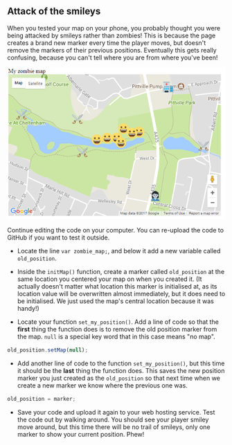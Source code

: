 ## Attack of the smileys

When you tested your map on your phone, you probably thought you were being attacked by smileys rather than zombies! This is because the page creates a brand new marker every time the player moves, but doesn't remove the markers of their previous positions. Eventually this gets really confusing, because you can't tell where you are from where you've been!

![Attack of the smileys](images/attack-smileys.png)

Continue editing the code on your computer. You can re-upload the code to GitHub if you want to test it outside.

+ Locate the line `var zombie_map;`, and below it add a new variable called `old_position`.

+ Inside the `initMap()` function, create a marker called `old_position` at the same location you centered your map on when you created it. (It actually doesn't matter what location this marker is initialised at, as its location value will be overwritten almost immediately, but it does need to be initialised. We just used the map's central location because it was handy!)

+ Locate your function `set_my_position()`. Add a line of code so that the **first** thing the function does is to remove the old position marker from the map. `null` is a special key word that in this case means "no map".

```JavaScript
old_position.setMap(null);
```

+ Add another line of code to the function `set_my_position()`, but this time it should be the **last** thing the function does. This saves the new position marker you just created as the `old_position` so that next time when we create a new marker we know where the previous one was.

```JavaScript
old_position = marker;
```

+ Save your code and upload it again to your web hosting service. Test the code out by walking around. You should see your player smiley move around, but this time there will be no trail of smileys, only one marker to show your current position. Phew!
